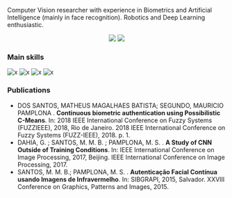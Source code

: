 Computer Vision researcher with experience in Biometrics and Artificial Intelligence (mainly in face recognition). Robotics and Deep Learning enthusiastic.


<div align="center">
<img src="https://github-readme-stats.vercel.app/api?username=TheusStremens&show_icons=true&theme=dark&include_all_commits=true&count_private=true"/>

<img src="https://github-readme-stats.vercel.app/api/top-langs/?username=TheusStremens"/>
</div>

### Main skills
![x](https://img.shields.io/badge/C%2B%2B-Advanced-green)
![x](https://img.shields.io/badge/Python-Advanced-green)
![x](https://img.shields.io/badge/OpenCV-Advanced-green)
![x](https://img.shields.io/badge/PyTorch-medium-yellow)

### Publications
* DOS SANTOS, MATHEUS MAGALHAES BATISTA; SEGUNDO, MAURICIO PAMPLONA . **Continuous biometric authentication using Possibilistic C-Means**. In: 2018 IEEE International Conference on Fuzzy Systems (FUZZIEEE), 2018, Rio de Janeiro. 2018 IEEE International Conference on Fuzzy Systems (FUZZ-IEEE), 2018. p. 1.
* DAHIA, G. ; SANTOS, M. M. B. ; PAMPLONA, M. S. . **A Study of CNN Outside of Training Conditions**. In: IEEE International Conference on Image Processing, 2017, Beijing. IEEE International Conference on Image Processing, 2017.
* SANTOS, M. M. B.; PAMPLONA, M. S. . **Autenticação Facial Contínua usando Imagens de Infravermelho**. In: SIBGRAPI, 2015, Salvador. XXVIII Conference on Graphics, Patterns and Images, 2015.
